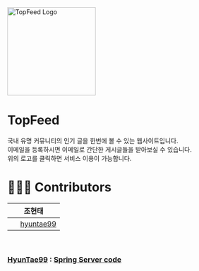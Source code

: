 <a href="https://topfeed.hyunn.site">
  <img src="https://velog.velcdn.com/images/hyuntae99/post/a526a2a6-049f-44d9-a3a5-283ab944719b/image.png" alt="TopFeed Logo" width="200" height="200">
</a>

<br>

# TopFeed 
국내 유명 커뮤니티의 인기 글을 한번에 볼 수 있는 웹사이트입니다.<br>
이메일을 등록하시면 이메일로 간단한 게시글들을 받아보실 수 있습니다.<br>
위의 로고를 클릭하면 서비스 이용이 가능합니다.
<br>

# 👨🏻‍💻 Contributors
|  <div align = center>조현태 </div> |
|:----------|
|<div align = center> <img src = "https://oopy.lazyrockets.com/api/v2/notion/image?src=https%3A%2F%2Fnoticon-static.tammolo.com%2Fdgggcrkxq%2Fimage%2Fupload%2Fv1567128822%2Fnoticon%2Fosiivsvhnu4nt8doquo0.png&blockId=865f4b2a-5198-49e8-a173-0f893a4fed45&width=256" width = "17" height = "17"/> [hyuntae99](https://github.com/hyuntae99)| </div> 
<br>

### [HyunTae99](https://github.com/hyuntae99) : [Spring Server code](https://github.com/TopFeed/back-end)
